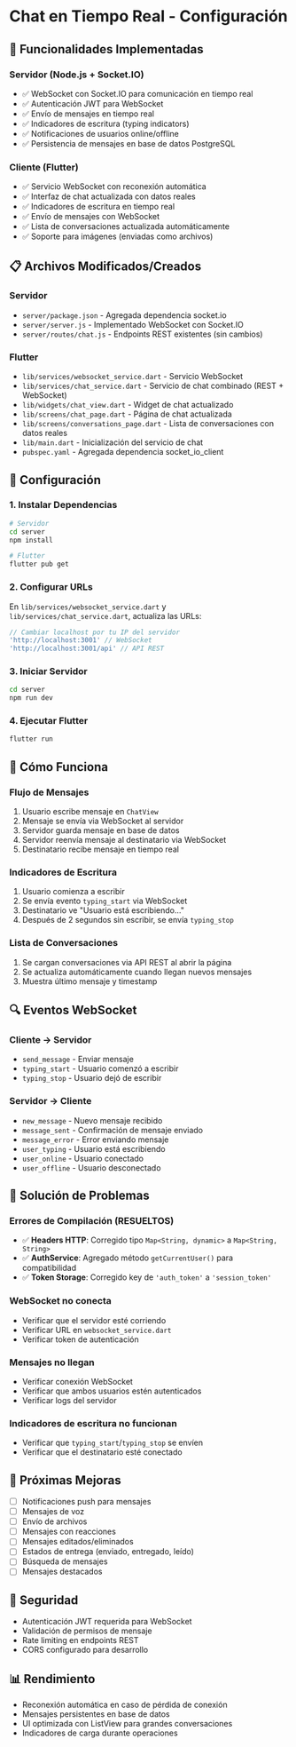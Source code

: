 # Chat en Tiempo Real - Configuración

## 🚀 Funcionalidades Implementadas

### Servidor (Node.js + Socket.IO)
- ✅ WebSocket con Socket.IO para comunicación en tiempo real
- ✅ Autenticación JWT para WebSocket
- ✅ Envío de mensajes en tiempo real
- ✅ Indicadores de escritura (typing indicators)
- ✅ Notificaciones de usuarios online/offline
- ✅ Persistencia de mensajes en base de datos PostgreSQL

### Cliente (Flutter)
- ✅ Servicio WebSocket con reconexión automática
- ✅ Interfaz de chat actualizada con datos reales
- ✅ Indicadores de escritura en tiempo real
- ✅ Envío de mensajes con WebSocket
- ✅ Lista de conversaciones actualizada automáticamente
- ✅ Soporte para imágenes (enviadas como archivos)

## 📋 Archivos Modificados/Creados

### Servidor
- `server/package.json` - Agregada dependencia socket.io
- `server/server.js` - Implementado WebSocket con Socket.IO
- `server/routes/chat.js` - Endpoints REST existentes (sin cambios)

### Flutter
- `lib/services/websocket_service.dart` - Servicio WebSocket
- `lib/services/chat_service.dart` - Servicio de chat combinado (REST + WebSocket)
- `lib/widgets/chat_view.dart` - Widget de chat actualizado
- `lib/screens/chat_page.dart` - Página de chat actualizada
- `lib/screens/conversations_page.dart` - Lista de conversaciones con datos reales
- `lib/main.dart` - Inicialización del servicio de chat
- `pubspec.yaml` - Agregada dependencia socket_io_client

## 🔧 Configuración

### 1. Instalar Dependencias

```bash
# Servidor
cd server
npm install

# Flutter
flutter pub get
```

### 2. Configurar URLs

En `lib/services/websocket_service.dart` y `lib/services/chat_service.dart`, actualiza las URLs:

```dart
// Cambiar localhost por tu IP del servidor
'http://localhost:3001' // WebSocket
'http://localhost:3001/api' // API REST
```

### 3. Iniciar Servidor

```bash
cd server
npm run dev
```

### 4. Ejecutar Flutter

```bash
flutter run
```

## 🎯 Cómo Funciona

### Flujo de Mensajes
1. Usuario escribe mensaje en `ChatView`
2. Mensaje se envía via WebSocket al servidor
3. Servidor guarda mensaje en base de datos
4. Servidor reenvía mensaje al destinatario via WebSocket
5. Destinatario recibe mensaje en tiempo real

### Indicadores de Escritura
1. Usuario comienza a escribir
2. Se envía evento `typing_start` via WebSocket
3. Destinatario ve "Usuario está escribiendo..."
4. Después de 2 segundos sin escribir, se envía `typing_stop`

### Lista de Conversaciones
1. Se cargan conversaciones via API REST al abrir la página
2. Se actualiza automáticamente cuando llegan nuevos mensajes
3. Muestra último mensaje y timestamp

## 🔍 Eventos WebSocket

### Cliente → Servidor
- `send_message` - Enviar mensaje
- `typing_start` - Usuario comenzó a escribir
- `typing_stop` - Usuario dejó de escribir

### Servidor → Cliente
- `new_message` - Nuevo mensaje recibido
- `message_sent` - Confirmación de mensaje enviado
- `message_error` - Error enviando mensaje
- `user_typing` - Usuario está escribiendo
- `user_online` - Usuario conectado
- `user_offline` - Usuario desconectado

## 🐛 Solución de Problemas

### Errores de Compilación (RESUELTOS)
- ✅ **Headers HTTP**: Corregido tipo `Map<String, dynamic>` a `Map<String, String>`
- ✅ **AuthService**: Agregado método `getCurrentUser()` para compatibilidad
- ✅ **Token Storage**: Corregido key de `'auth_token'` a `'session_token'`

### WebSocket no conecta
- Verificar que el servidor esté corriendo
- Verificar URL en `websocket_service.dart`
- Verificar token de autenticación

### Mensajes no llegan
- Verificar conexión WebSocket
- Verificar que ambos usuarios estén autenticados
- Verificar logs del servidor

### Indicadores de escritura no funcionan
- Verificar que `typing_start`/`typing_stop` se envíen
- Verificar que el destinatario esté conectado

## 📱 Próximas Mejoras

- [ ] Notificaciones push para mensajes
- [ ] Mensajes de voz
- [ ] Envío de archivos
- [ ] Mensajes con reacciones
- [ ] Mensajes editados/eliminados
- [ ] Estados de entrega (enviado, entregado, leído)
- [ ] Búsqueda de mensajes
- [ ] Mensajes destacados

## 🔐 Seguridad

- Autenticación JWT requerida para WebSocket
- Validación de permisos de mensaje
- Rate limiting en endpoints REST
- CORS configurado para desarrollo

## 📊 Rendimiento

- Reconexión automática en caso de pérdida de conexión
- Mensajes persistentes en base de datos
- UI optimizada con ListView para grandes conversaciones
- Indicadores de carga durante operaciones
